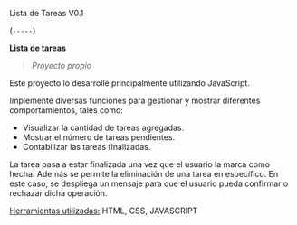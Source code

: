 Lista de Tareas V0.1

(`-----`)

**Lista de tareas**
> *Proyecto propio*

Este proyecto lo desarrollé principalmente utilizando JavaScript.

Implementé diversas funciones para gestionar y mostrar diferentes comportamientos, tales como:

+ Visualizar la cantidad de tareas agregadas.
+ Mostrar el número de tareas pendientes.
+ Contabilizar las tareas finalizadas.

La tarea pasa a estar finalizada una vez que el usuario la marca como hecha.
Además se permite la eliminación de una tarea en específico. En este caso, se despliega un mensaje para que el usuario pueda confirmar o rechazar dicha operación.

<ins>Herramientas utilizadas:</ins> HTML, CSS, JAVASCRIPT
